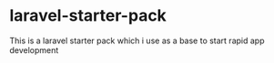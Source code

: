 # laravel-starter-pack
This is a laravel starter pack which i use as a base to start rapid app development
